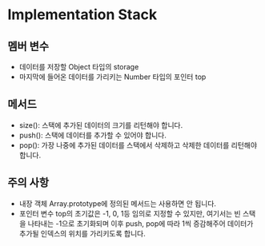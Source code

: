 # Implementation Stack

## 멤버 변수

- 데이터를 저장할 Object 타입의 storage
- 마지막에 들어온 데이터를 가리키는 Number 타입의 포인터 top

## 메서드

- size(): 스택에 추가된 데이터의 크기를 리턴해야 합니다.
- push(): 스택에 데이터를 추가할 수 있어야 합니다.
- pop(): 가장 나중에 추가된 데이터를 스택에서 삭제하고 삭제한 데이터를 리턴해야 합니다.

## 주의 사항

- 내장 객체 Array.prototype에 정의된 메서드는 사용하면 안 됩니다.
- 포인터 변수 top의 초기값은 -1, 0, 1등 임의로 지정할 수 있지만, 여기서는 빈 스택을 나타내는 -1으로 초기화되며 이후 push, pop에 따라 1씩 증감해주어 데이터가 추가될 인덱스의 위치를 가리키도록 합니다.

